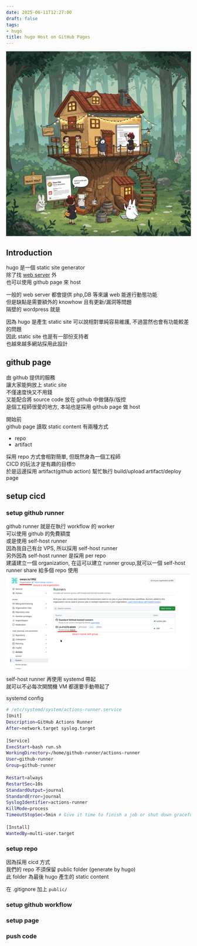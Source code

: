 ```yaml
---
date: 2025-06-11T12:27:00
draft: false
tags:
- hugo
title: hugo Host on GitHub Pages
---
```


![alt](images/banner.png)

<!--more-->

## Introduction
hugo 是一個 static site generator  
除了找 [web server](https://free-for.dev/#/?id=web-hosting) 外  
也可以使用 github page 來 host 

一般的 web server 都會提供 php,DB 等來讓 web 能進行動態功能  
但是缺點是需要額外的 knowhow 且有更新/漏洞等問題  
隔壁的 wordpress 就是

因為 hugo 是產生 static site 可以說相對單純容易維護, 不過當然也會有功能較差的問題  
因此 static site 也是有一部份支持者  
也越來越多網站採用此設計  


## github page 
由 github 提供的服務  
讓大家能夠放上 static site  
不僅速度快又不用錢  
又能配合將 source code 放在 github 中做儲存/版控  
是個工程師很愛的地方, 本站也是採用 github page 做 host    

開始前  
github page 讀取 static content 有兩種方式  
- repo
- artifact

採用 repo 方式會相對簡單, 但既然身為一個工程師  
CICD 的玩法才是有趣的目標🤓   
於是這邊採用 artifact(github action) 幫忙執行 build/upload artifact/deploy page  

## setup cicd 

### setup github runner
github runner 就是在執行 workflow 的 worker  
可以使用 github 的免費額度   
或是使用 self-host runner   
因為我自己有台 VPS, 所以採用 self-host runner  
另外因為 self-host runner 是採用 per repo  
建議建立一個 organization, 在這可以建立 runner group,就可以一個 self-host runner share 給多個 repo 使用  
![alt](images/runner.png)

self-host runner 再使用 systemd 帶起  
就可以不必每次開關機 VM 都還要手動帶起了

systemd config
```bash
# /etc/systemd/system/actions-runner.service
[Unit]
Description=GitHub Actions Runner
After=network.target syslog.target

[Service]
ExecStart=bash run.sh
WorkingDirectory=/home/github-runner/actions-runner
User=github-runner
Group=github-runner

Restart=always
RestartSec=10s
StandardOutput=journal
StandardError=journal
SyslogIdentifier=actions-runner
KillMode=process
TimeoutStopSec=5min # Give it time to finish a job or shut down gracefully

[Install]
WantedBy=multi-user.target
```

### setup repo
因為採用 cicd 方式  
我們的 repo 不須保留 public folder (generate by hugo)  
此 folder 為最後 hugo 產生的 static content  

在 .gitignore 加上 `public/`  



### setup github workflow
### setup page
### push code